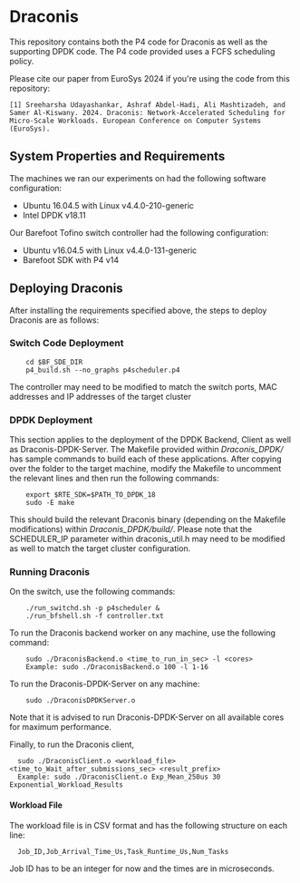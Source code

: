 # Draconis

This repository contains both the P4 code for Draconis as well as the supporting DPDK code. The P4 code provided uses a FCFS scheduling policy.

Please cite our paper from EuroSys 2024 if you're using the code from this repository:

```
[1] Sreeharsha Udayashankar, Ashraf Abdel-Hadi, Ali Mashtizadeh, and Samer Al-Kiswany. 2024. Draconis: Network-Accelerated Scheduling for Micro-Scale Workloads. European Conference on Computer Systems (EuroSys).
```

## System Properties and Requirements

The machines we ran our experiments on had the following software configuration:
  - Ubuntu 16.04.5 with Linux v4.4.0-210-generic
  - Intel DPDK v18.11
 
Our Barefoot Tofino switch controller had the following configuration:
  - Ubuntu v16.04.5 with Linux v4.4.0-131-generic
  - Barefoot SDK with P4 v14

## Deploying Draconis

After installing the requirements specified above, the steps to deploy Draconis are as follows:

### Switch Code Deployment
        cd $BF_SDE_DIR
        p4_build.sh --no_graphs p4scheduler.p4

The controller may need to be modified to match the switch ports, MAC addresses and IP addresses of the target cluster

### DPDK Deployment

This section applies to the deployment of the DPDK Backend, Client as well as Draconis-DPDK-Server. The Makefile provided within *Draconis_DPDK/* has sample commands to build each of these applications. After copying over the folder to the target machine, modify the Makefile to uncomment the relevant lines and then run the following commands:

        export $RTE_SDK=$PATH_TO_DPDK_18
        sudo -E make

This should build the relevant Draconis binary (depending on the Makefile modifications) within *Draconis_DPDK/build/*. Please note that the SCHEDULER_IP parameter within draconis_util.h may need to be modified as well to match the target cluster configuration.

### Running Draconis

On the switch, use the following commands:

        ./run_switchd.sh -p p4scheduler &
        ./run_bfshell.sh -f controller.txt

To run the Draconis backend worker on any machine, use the following command:

        sudo ./DraconisBackend.o <time_to_run_in_sec> -l <cores>
        Example: sudo ./DraconisBackend.o 100 -l 1-16
        
To run the Draconis-DPDK-Server on any machine:
        
        sudo ./DraconisDPDKServer.o
        
Note that it is advised to run Draconis-DPDK-Server on all available cores for maximum performance.

Finally, to run the Draconis client,

      sudo ./DraconisClient.o <workload_file> <time_to_Wait_after_submissions_sec> <result_prefix>
      Example: sudo ./DraconisClient.o Exp_Mean_250us 30 Exponential_Workload_Results

#### Workload File
The workload file is in CSV format and has the following structure on each line:
  
      Job_ID,Job_Arrival_Time_Us,Task_Runtime_Us,Num_Tasks

Job ID has to be an integer for now and the times are in microseconds.



